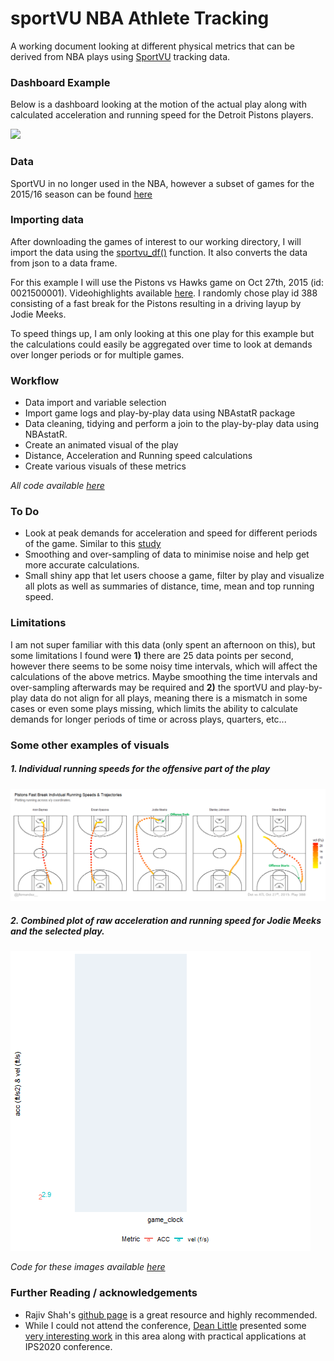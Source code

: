 # sportVU NBA Athlete Tracking

A working document looking at different physical metrics that can be derived from NBA plays using [SportVU](https://www.nbastuffer.com/analytics101/sportvu-data/) tracking data. 

### Dashboard Example

Below is a dashboard looking at the motion of the actual play along with calculated acceleration and running speed for the Detroit Pistons players. 

![](Play388.gif)  

### Data

SportVU in no longer used in the NBA, however a subset of games for the 2015/16 season can be found [here](https://github.com/rajshah4/BasketballData/tree/master/2016.NBA.Raw.SportVU.Game.Logs)

### Importing data

After downloading the games of interest to our working directory, I will import the data using the [sportvu_df()](https://rdrr.io/github/imadmali/NBAsportvu/man/sportvu_df.html) function. It also converts the data from json to a data frame. 

For this example I will use the Pistons vs Hawks game on Oct 27th, 2015 (id: 0021500001). Videohighlights available [here](https://www.youtube.com/watch?v=dNtmLm5D7dI). I randomly chose play id 388 consisting of a fast break for the Pistons resulting in a driving layup by Jodie Meeks.

To speed things up, I am only looking at this one play for this example but the calculations could easily be aggregated over time to look at demands over longer periods or for multiple games.

### Workflow

* Data import and variable selection
* Import game logs and play-by-play data using NBAstatR package
* Data cleaning, tidying and perform a join to the play-by-play data using NBAstatR.
* Create an animated visual of the play
* Distance, Acceleration and Running speed calculations
* Create various visuals of these metrics

*All code available [here](https://github.com/josedv82/sportVU_NBA_Tracking/blob/master/SportVU.Rmd)*

### To Do

* Look at peak demands for acceleration and speed for different periods of the game. Similar to this [study](https://pubmed.ncbi.nlm.nih.gov/26023738/)  
* Smoothing and over-sampling of data to minimise noise and help get more accurate calculations.
* Small shiny app that let users choose a game, filter by play and visualize all plots as well as summaries of distance, time, mean and top running speed.

### Limitations

I am not super familiar with this data (only spent an afternoon on this), but some limitations I found were **1)** there are 25 data points per second, however there seems to be some noisy time intervals, which will affect the calculations of the above metrics. Maybe smoothing the time intervals and over-sampling afterwards may be required and **2)** the sportVU and play-by-play data do not align for all plays, meaning there is a mismatch in some cases or even some plays missing, which limits the ability to calculate demands for longer periods of time or across plays, quarters, etc...

### Some other examples of visuals

##### 1. Individual running speeds for the offensive part of the play

![](fastbreakspeed.PNG)

##### 2. Combined plot of raw acceleration and running speed for Jodie Meeks and the selected play.

![](combined.gif)

*Code for these images available [here](https://github.com/josedv82/sportVU_NBA_Tracking/blob/master/SportVU.Rmd)*

### Further Reading / acknowledgements

* Rajiv Shah's [github page](https://github.com/rajshah4) is a great resource and highly recommended.
* While I could not attend the conference, [Dean Little](https://twitter.com/DeanLittle) presented some [very interesting work](https://twitter.com/Bballphysio/status/1256376460593381376) in this area along with practical applications at IPS2020 conference.


